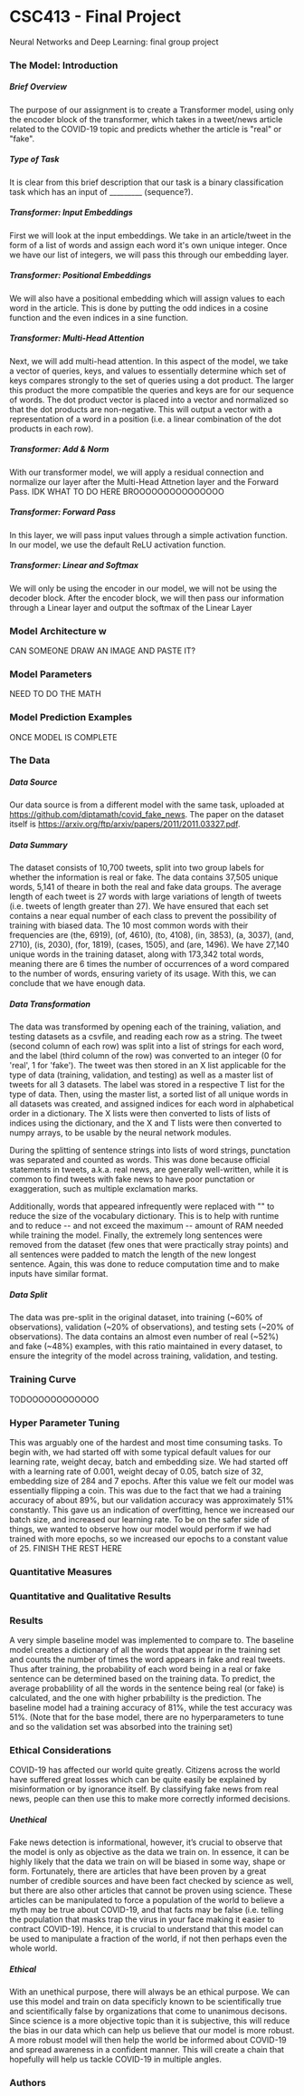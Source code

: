 # CSC413 - Final Project
Neural Networks and Deep Learning: final group project

### The Model: Introduction

##### Brief Overview

The purpose of our assignment is to create a Transformer model, using only the encoder block of the transformer, which takes in a tweet/news article related to the COVID-19 topic and predicts whether the article is "real" or "fake".

##### Type of Task

It is clear from this brief description that our task is a binary classification task which has an input of _________ (sequence?).

##### Transformer: Input Embeddings

First we will look at the input embeddings. We take in an article/tweet in the form of a list of words and assign each word it's own unique integer. Once we have our list of integers, we will pass this through our embedding layer.

##### Transformer: Positional Embeddings

We will also have a positional embedding which will assign values to each word in the article. This is done by putting the odd indices in a cosine function and the even indices in a sine function.

##### Transformer: Multi-Head Attention

Next, we will add multi-head attention. In this aspect of the model, we take a vector of queries, keys, and values to essentially determine which set of keys compares strongly to the set of queries using a dot product. The larger this product the more compatible the queries and keys are for our sequence of words. The dot product vector is placed into a vector and normalized so that the dot products are non-negative. This will output a vector with a representation of a word in a position (i.e. a linear combination of the dot products in each row).

##### Transformer: Add & Norm

With our transformer model, we will apply a residual connection and normalize our layer after the Multi-Head Attnetion layer and the Forward Pass. IDK WHAT TO DO HERE BROOOOOOOOOOOOOOO

##### Transformer: Forward Pass

In this layer, we will pass input values through a simple activation function. In our model, we use the default ReLU activation function.

##### Transformer: Linear and Softmax

We will only be using the encoder in our model, we will not be using the decoder block. After the encoder block, we will then pass our information through a Linear layer and output the softmax of the Linear Layer

### Model Architecture w

CAN SOMEONE DRAW AN IMAGE AND PASTE IT?

### Model Parameters

NEED TO DO THE MATH

### Model Prediction Examples

ONCE MODEL IS COMPLETE

### The Data

##### Data Source
Our data source is from a different model with the same task, uploaded at https://github.com/diptamath/covid_fake_news. The paper on the dataset itself is https://arxiv.org/ftp/arxiv/papers/2011/2011.03327.pdf.

##### Data Summary

The dataset consists of 10,700 tweets, split into two group labels for whether the information is real or fake. The data contains 37,505 unique words, 5,141 of theare in both the real and fake data groups. The average length of each tweet is 27 words with large variations of length of tweets (i.e. tweets of length greater than 27). We have ensured that each set contains a near equal number of each class to prevent the possibility of training with biased data. The 10 most common words with their frequencies are (the, 6919), (of, 4610), (to, 4108), (in, 3853), (a, 3037), (and, 2710), (is, 2030), (for, 1819), (cases, 1505), and (are, 1496). We have 27,140 unique words in the training dataset, along with 173,342 total words, meaning there are 6 times the number of occurrences of a word compared to the number of words, ensuring variety of its usage. With this, we can conclude that we have enough data.

##### Data Transformation

The data was transformed by opening each of the training, valiation, and testing datasets as a csvfile, and reading each row as a string. The tweet (second column of each row) was split into a list of strings for each word, and the label (third column of the row) was converted to an integer (0 for 'real', 1 for 'fake'). The tweet was then stored in an X list applicable for the type of data (training, validation, and testing) as well as a master list of tweets for all 3 datasets. The label was stored in a respective T list for the type of data. Then, using the master list, a sorted list of all unique words in all datasets was created, and assigned indices for each word in alphabetical order in a dictionary. The X lists were then converted to lists of lists of indices using the dictionary, and the X and T lists were then converted to numpy arrays, to be usable by the neural network modules.

During the splitting of sentence strings into lists of word strings, punctation was separated and counted as words. This was done because official statements in tweets, a.k.a. real news, are generally well-written, while it is common to find tweets with fake news to have poor punctation or exaggeration, such as multiple exclamation marks.

Additionally, words that appeared infrequently were replaced with "<low-freq-word>" to reduce the size of the vocabulary dictionary. This is to help with runtime and to reduce -- and not exceed the maximum -- amount of RAM needed while training the model. Finally, the extremely long sentences were removed from the dataset (few ones that were practically stray points) and all sentences were padded to match the length of the new longest sentence. Again, this was done to reduce computation time and to make inputs have similar format.

##### Data Split

The data was pre-split in the original dataset, into training (~60% of observations), validation (~20% of observations), and testing sets (~20% of observations). The data contains an almost even number of real (~52%) and fake (~48%) examples, with this ratio maintained in every dataset, to ensure the integrity of the model across training, validation, and testing.

### Training Curve

TODOOOOOOOOOOOO

### Hyper Parameter Tuning

This was arguably one of the hardest and most time consuming tasks. To begin with, we had started off with some typical default values for our learning rate, weight decay, batch and embedding size. We had started off with a learning rate of 0.001, weight decay of 0.05, batch size of 32, embedding size of 284 and 7 epochs. After this value we felt our model was essentially flipping a coin. This was due to the fact that we had a training accuracy of about 89%, but our validation accuracy was approximately 51% constantly. This gave us an indication of overfitting, hence we increased our batch size, and increased our learning rate. To be on the safer side of things, we wanted to observe how our model would perform if we had trained with more epochs, so we increased our epochs to a constant value of 25.
FINISH THE REST HERE

### Quantitative Measures


### Quantitative and Qualitative Results


### Results

A very simple baseline model was implemented to compare to. The baseline model creates a dictionary of all the words that appear in the training set and counts the number of times the word appears in fake and real tweets. Thus after training, the probability of each word being in a real or fake sentence can be determined based on the training data. To predict, the average probablility of all the words in the sentence being real (or fake) is calculated, and the one with higher prbabililty is the prediction. The baseline model had a training accuracy of 81%, while the test accuracy was 51%. (Note that for the base model, there are no hyperparameters to tune and so the validation set was absorbed into the training set)

### Ethical Considerations

COVID-19 has affected our world quite greatly. Citizens across the world have suffered great losses which can be quite easily be explained by misinformation or by ignorance itself. By classifying fake news from real news, people can then use this to make more correctly informed decisions.

##### Unethical

Fake news detection is informational, however, it’s crucial to observe that the model is only as objective as the data we train on. In essence, it can be highly likely that the data we train on will be biased in some way, shape or form. Fortunately, there are articles that have been proven by a great number of credible sources and have been fact checked by science as well, but there are also other articles that cannot be proven using science. These articles can be manipulated to force a population of the world to believe a myth may be true about COVID-19, and that facts may be false (i.e. telling the population that masks trap the virus in your face making it easier to contract COVID-19). Hence, it is crucial to understand that this model can be used to manipulate a fraction of the world, if not then perhaps even the whole world.

##### Ethical

With an unethical purpose, there will always be an ethical purpose. We can use this model and train on data specificly known to be scientifically true and scientifically false by organizations that come to unanimous decisons. Since science is a more objective topic than it is subjective, this will reduce the bias in our data which can help us believe that our model is more robust. A more robust model will then help the world be informed about COVID-19 and spread awareness in a confident manner. This will create a chain that hopefully will help us tackle COVID-19 in multiple angles.

### Authors
